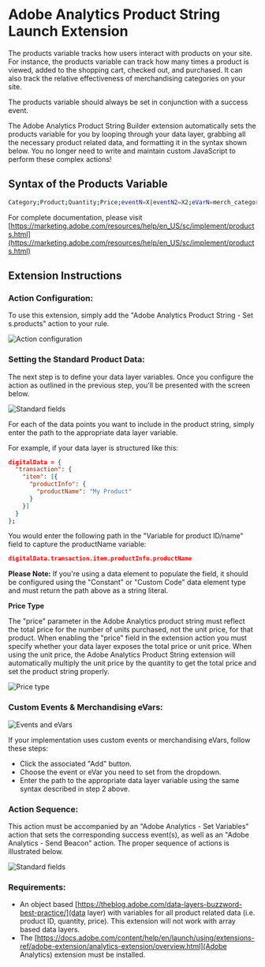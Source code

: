# Adobe Analytics Product String Launch Extension

The products variable tracks how users interact with products on your site. For instance, the products variable can track how many times a product is viewed, added to the shopping cart, checked out, and purchased. It can also track the relative effectiveness of merchandising categories on your site.

The products variable should always be set in conjunction with a success event.

The Adobe Analytics Product String Builder extension automatically sets the products variable for you by looping through your data layer, grabbing all the necessary product related data, and formatting it in the syntax shown below. You no longer need to write and maintain custom JavaScript to perform these complex actions!

## Syntax of the Products Variable

```bash
Category;Product;Quantity;Price;eventN=X|eventN2=X2;eVarN=merch_category|eVarN2=merch_category2
```

For complete documentation, please visit [https://marketing.adobe.com/resources/help/en_US/sc/implement/products.html](https://marketing.adobe.com/resources/help/en_US/sc/implement/products.html)

## Extension Instructions

### Action Configuration:
To use this extension, simply add the "Adobe Analytics Product String - Set s.products" action to your rule.

![Action configuration](https://assets.adobedtm.com/extensions/EPa4399deb0bd6401fa5a4d4c07a6ef232/src/view/configuration/img/screenshot-action-config.png)

### Setting the Standard Product Data:

The next step is to define your data layer variables. Once you configure the action as outlined in the previous step, you'll be presented with the screen below.

![Standard fields](https://assets.adobedtm.com/extensions/EPa4399deb0bd6401fa5a4d4c07a6ef232/src/view/configuration/img/screenshot-standard-fields.png)

For each of the data points you want to include in the product string, simply enter the path to the appropriate data layer variable.

For example, if your data layer is structured like this:

```json
digitalData = {
  "transaction": {
    "item": [{
      "productInfo": {
        "productName": "My Product"
      }
    }]
  }
};
```

You would enter the following path in the "Variable for product ID/name" field to capture the productName variable:

```json
digitalData.transaction.item.productInfo.productName
```

**Please Note:** If you're using a data element to populate the field, it should be configured using the "Constant" or "Custom Code" data element type and must return the path above as a string literal.

**Price Type**

The "price" parameter in the Adobe Analytics product string must reflect the total price for the number of units purchased, not the unit price, for that product. When enabling the "price" field in the extension action you must specify whether your data layer exposes the total price or unit price. When using the unit price, the Adobe Analytics Product String extension will automatically multiply the unit price by the quantity to get the total price and set the product string properly.

![Price type](https://assets.adobedtm.com/extensions/EPa4399deb0bd6401fa5a4d4c07a6ef232/src/view/configuration/img/screenshot-price-type.png)

### Custom Events &amp; Merchandising eVars:

![Events and eVars](https://assets.adobedtm.com/extensions/EPa4399deb0bd6401fa5a4d4c07a6ef232/src/view/configuration/img/screenshot-events-evars.png)

If your implementation uses custom events or merchandising eVars, follow these steps:

- Click the associated "Add" button.
- Choose the event or eVar you need to set from the dropdown.
- Enter the path to the appropriate data layer variable using the same syntax described in step 2 above.

### Action Sequence:

This action must be accompanied by an "Adobe Analytics - Set Variables" action that sets the corresponding success event(s), as well as an "Adobe Analytics - Send Beacon" action. The proper sequence of actions is illustrated below.

![Standard fields](https://assets.adobedtm.com/extensions/EPa4399deb0bd6401fa5a4d4c07a6ef232/src/view/configuration/img/screenshot-all-actions.png)

### Requirements:

- An object based [https://theblog.adobe.com/data-layers-buzzword-best-practice/](data layer) with variables for all product related data (i.e. product ID, quantity, price). This extension will not work with array based data layers.
- The [https://docs.adobe.com/content/help/en/launch/using/extensions-ref/adobe-extension/analytics-extension/overview.html](Adobe Analytics) extension must be installed.